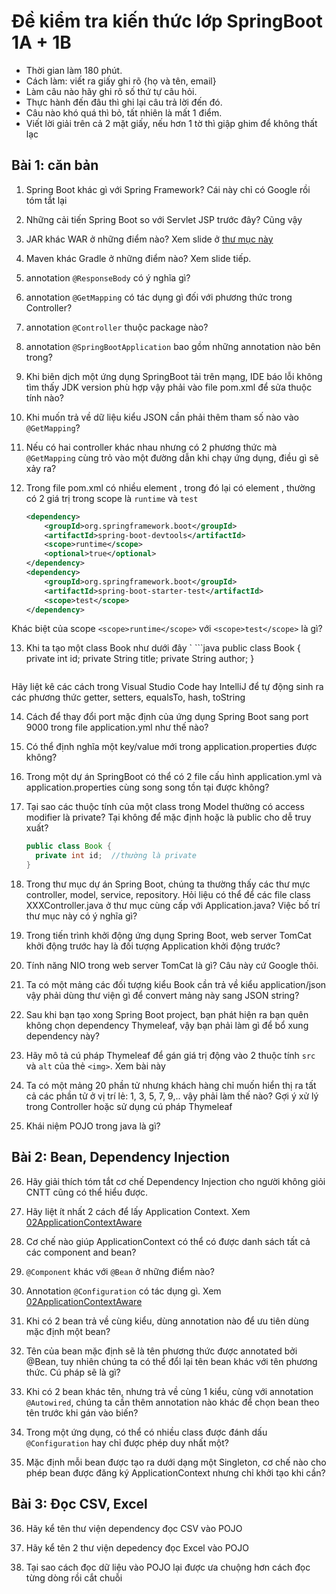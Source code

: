 # Đề kiểm tra kiến thức lớp SpringBoot 1A + 1B

- Thời gian làm 180 phút.
- Cách làm: viết ra giấy ghi rõ {họ và tên, email}
- Làm câu nào hãy ghi rõ số thứ tự câu hỏi.
- Thực hành đến đâu thì ghi lại câu trả lời đến đó.
- Câu nào khó quá thì bỏ, tất nhiên là mất 1 điểm.
- Viết lời giải trên cả 2 mặt giấy, nếu hơn 1 tờ thì giập ghim để không thất lạc


## Bài 1: căn bản
1. Spring Boot khác gì với Spring Framework? Cái này chỉ có Google rồi tóm tắt lại

2. Những cải tiến Spring Boot so với Servlet JSP trước đây? Cũng vậy

3. JAR khác WAR ở những điểm nào? Xem slide ở [thư mục này](https://github.com/TechMaster/SpringBootBasic/tree/main/basic/slides)

4. Maven khác Gradle ở những điểm nào? Xem slide tiếp.

5. annotation ```@ResponseBody``` có ý nghĩa gì?

6. annotation ```@GetMapping``` có tác dụng gì đối với phương thức trong Controller?

7. annotation ```@Controller``` thuộc package nào?

8. annotation ```@SpringBootApplication``` bao gồm những annotation nào bên trong?

9. Khi biên dịch một ứng dụng SpringBoot tải trên mạng, IDE báo lỗi không tìm thấy JDK version phù hợp vậy phải vào file pom.xml để sửa thuộc tính nào?

10. Khi muốn trả về dữ liệu kiểu JSON cần phải thêm tham số nào vào ```@GetMapping```?

11. Nếu có hai controller khác nhau nhưng có 2 phương thức mà ```@GetMapping``` cùng trỏ vào một đường dẫn khi chạy ứng dụng, điều gì sẽ xảy ra?

12. Trong file pom.xml có nhiều element <dependency>, trong đó lại có element <scope>, thường có 2 giá trị trong scope là ```runtime``` và ```test```
	```xml
	<dependency>
		<groupId>org.springframework.boot</groupId>
		<artifactId>spring-boot-devtools</artifactId>
		<scope>runtime</scope>
		<optional>true</optional>
	</dependency>
	<dependency>
		<groupId>org.springframework.boot</groupId>
		<artifactId>spring-boot-starter-test</artifactId>
		<scope>test</scope>
	</dependency>
	```
Khác biệt của scope  ```<scope>runtime</scope>``` với ```<scope>test</scope>``` là gì?

13. Khi ta tạo một class Book như dưới đây
`	```java
	public class Book {
		private int id;
		private String title;
		private String author;
	}
	````
Hãy liệt kê các cách trong Visual Studio Code hay IntelliJ để tự động sinh ra các phương thức getter, setters, equalsTo, hash, toString

14. Cách để thay đổi port mặc định của ứng dụng Spring Boot sang port 9000 trong file application.yml như thế nào?

15. Có thể định nghĩa một key/value mới trong application.properties được không?

16. Trong một dự án SpringBoot có thể có 2 file cấu hình application.yml và application.properties cùng song song tồn tại được không?

17. Tại sao các thuộc tính của một class trong Model thường có access modifier là private? Tại không để mặc định hoặc là public cho dễ truy xuất?
	```java
	public class Book {
	  private int id;  //thường là private
	}
	```

18. Trong thư mục dự án Spring Boot, chúng ta thường thấy các thư mực controller, model, service, repository. Hỏi liệu có thể để các file class XXXController.java ở thư mục cùng cấp với Application.java?
Việc bố trí thư mục này có ý nghĩa gì?


19. Trong tiến trình khởi động ứng dụng Spring Boot, web server TomCat khởi động trước hay là đối tượng Application khởi động trước?

20. Tính năng NIO trong web server TomCat là gì? Câu này cứ Google thôi.

21. Ta có một mảng các đối tượng kiểu Book cần trả về kiểu application/json vậy phải dùng thư viện gì để convert mảng này sang JSON string?

22. Sau khi bạn tạo xong Spring Boot project, bạn phát hiện ra bạn quên không chọn dependency Thymeleaf, vậy bạn phải làm gì để bổ xung dependency này?

23. Hãy mô tả cú pháp Thymeleaf để gán giá trị động vào 2 thuộc tính ```src``` và ```alt``` của thẻ ```<img>```. Xem bài này [](../05bookcollection/bookstore/)

24. Ta có một mảng 20 phần tử nhưng khách hàng chỉ muốn hiển thị ra tất cả các phần tử ở vị trí lẻ: 1, 3, 5, 7, 9,.. vậy phải làm thế nào? Gợi ý xử lý trong Controller hoặc sử dụng cú pháp Thymeleaf

25. Khái niệm POJO trong java là gì?


## Bài 2: Bean, Dependency Injection
26. Hãy giải thích tóm tắt cơ chế Dependency Injection cho người không giỏi CNTT cũng có thể hiểu được.

27. Hãy liệt ít nhất 2 cách để lấy Application Context. Xem [02ApplicationContextAware](../../bean/02ApplicationContextAware/demobean)

28. Cơ chế nào giúp ApplicationContext có thể có được danh sách tất cả các component and bean?

29. ```@Component``` khác với ```@Bean``` ở những điểm nào?

30. Annotation ```@Configuration``` có tác dụng gì. Xem [02ApplicationContextAware](../../bean/02ApplicationContextAware/demobean)

31. Khi có 2 bean trả về cùng kiểu, dùng annotation nào để ưu tiên dùng mặc định một bean?

32. Tên của bean mặc định sẽ là tên phương thức được annotated bởi @Bean, tuy nhiên chúng ta có thể đổi lại tên bean khác với tên phương thức. Cú pháp sẽ là gì?

33. Khi có 2 bean khác tên, nhưng trả về cùng 1 kiểu, cùng với annotation ```@Autowired```, chúng ta cần thêm annotation nào khác để chọn bean theo tên trước khi gán vào biến?

34. Trong một ứng dụng, có thể có nhiều class được đánh dấu ```@Configuration``` hay chỉ được phép duy nhất một?

35. Mặc định mỗi bean được tạo ra dưới dạng một Singleton, cơ chế nào cho phép bean được đăng ký ApplicationContext nhưng chỉ khởi tạo khi cần?

## Bài 3: Đọc CSV, Excel
36. Hãy kể tên thư viện dependency đọc CSV vào POJO

37. Hãy kể tên 2 thư viện depedency đọc Excel vào POJO

38. Tại sao cách đọc dữ liệu vào POJO lại được ưa chuộng hơn cách đọc từng dòng rồi cắt chuỗi
